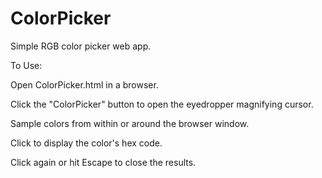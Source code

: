 # ColorPicker
Simple RGB color picker web app.

To Use:

Open ColorPicker.html in a browser.

Click the "ColorPicker" button to open the eyedropper magnifying cursor.

Sample colors from within or around the browser window.

Click to display the color's hex code.

Click again or hit Escape to close the results.
